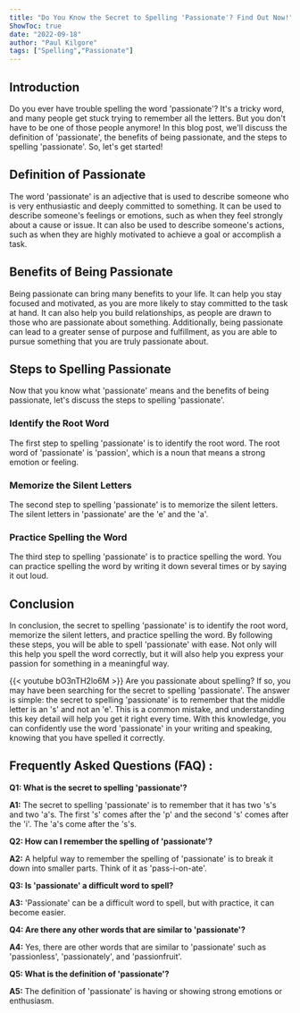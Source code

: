 ```yaml
---
title: "Do You Know the Secret to Spelling 'Passionate'? Find Out Now!"
ShowToc: true 
date: "2022-09-18"
author: "Paul Kilgore" 
tags: ["Spelling","Passionate"]
---
```

## Introduction

Do you ever have trouble spelling the word 'passionate'? It's a tricky word, and many people get stuck trying to remember all the letters. But you don't have to be one of those people anymore! In this blog post, we'll discuss the definition of 'passionate', the benefits of being passionate, and the steps to spelling 'passionate'. So, let's get started!

## Definition of Passionate

The word 'passionate' is an adjective that is used to describe someone who is very enthusiastic and deeply committed to something. It can be used to describe someone's feelings or emotions, such as when they feel strongly about a cause or issue. It can also be used to describe someone's actions, such as when they are highly motivated to achieve a goal or accomplish a task. 

## Benefits of Being Passionate

Being passionate can bring many benefits to your life. It can help you stay focused and motivated, as you are more likely to stay committed to the task at hand. It can also help you build relationships, as people are drawn to those who are passionate about something. Additionally, being passionate can lead to a greater sense of purpose and fulfillment, as you are able to pursue something that you are truly passionate about. 

## Steps to Spelling Passionate

Now that you know what 'passionate' means and the benefits of being passionate, let's discuss the steps to spelling 'passionate'. 

### Identify the Root Word

The first step to spelling 'passionate' is to identify the root word. The root word of 'passionate' is 'passion', which is a noun that means a strong emotion or feeling. 

### Memorize the Silent Letters

The second step to spelling 'passionate' is to memorize the silent letters. The silent letters in 'passionate' are the 'e' and the 'a'. 

### Practice Spelling the Word

The third step to spelling 'passionate' is to practice spelling the word. You can practice spelling the word by writing it down several times or by saying it out loud. 

## Conclusion

In conclusion, the secret to spelling 'passionate' is to identify the root word, memorize the silent letters, and practice spelling the word. By following these steps, you will be able to spell 'passionate' with ease. Not only will this help you spell the word correctly, but it will also help you express your passion for something in a meaningful way.

{{< youtube bO3nTH2lo6M >}} 
Are you passionate about spelling? If so, you may have been searching for the secret to spelling 'passionate'. The answer is simple: the secret to spelling 'passionate' is to remember that the middle letter is an 's' and not an 'e'. This is a common mistake, and understanding this key detail will help you get it right every time. With this knowledge, you can confidently use the word 'passionate' in your writing and speaking, knowing that you have spelled it correctly.

## Frequently Asked Questions (FAQ) :
**Q1: What is the secret to spelling 'passionate'?**

**A1:** The secret to spelling 'passionate' is to remember that it has two 's's and two 'a's. The first 's' comes after the 'p' and the second 's' comes after the 'i'. The 'a's come after the 's's.

**Q2: How can I remember the spelling of 'passionate'?**

**A2:** A helpful way to remember the spelling of 'passionate' is to break it down into smaller parts. Think of it as 'pass-i-on-ate'.

**Q3: Is 'passionate' a difficult word to spell?**

**A3:** 'Passionate' can be a difficult word to spell, but with practice, it can become easier.

**Q4: Are there any other words that are similar to 'passionate'?**

**A4:** Yes, there are other words that are similar to 'passionate' such as 'passionless', 'passionately', and 'passionfruit'.

**Q5: What is the definition of 'passionate'?**

**A5:** The definition of 'passionate' is having or showing strong emotions or enthusiasm.





